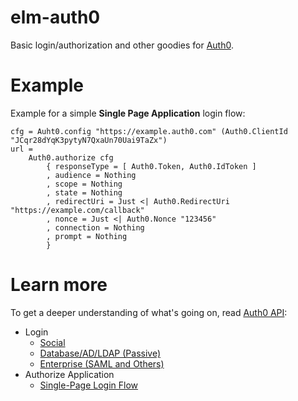 # elm-auth0

Basic login/authorization and other goodies for [Auth0](https://auth0.com).

# Example

Example for a simple **Single Page Application** login flow:
```
cfg = Auht0.config "https://example.auth0.com" (Auth0.ClientId "JCqr28dYqK3pytyN7QxaUn70Uai9TaZx")
url =
    Auth0.authorize cfg
        { responseType = [ Auth0.Token, Auth0.IdToken ]
        , audience = Nothing
        , scope = Nothing
        , state = Nothing
        , redirectUri = Just <| Auth0.RedirectUri "https://example.com/callback"
        , nonce = Just <| Auth0.Nonce "123456"
        , connection = Nothing
        , prompt = Nothing
        }
```
# Learn more
To get a deeper understanding of what's going on, read [Auth0 API](https://auth0.com/docs/api/authentication):
- Login
    - [Social](https://auth0.com/docs/api/authentication#social)
    - [Database/AD/LDAP (Passive)](https://auth0.com/docs/api/authentication#database-ad-ldap-passive-)
    - [Enterprise (SAML and Others)](https://auth0.com/docs/api/authentication#enterprise-saml-and-others-)
- Authorize Application
    - [Single-Page Login Flow](https://auth0.com/docs/api/authentication#single-page-login-flow)